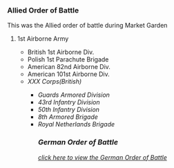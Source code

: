 <!DOCTYPE html>
<html>
  <head>
    <title>Orders of Battle</title>
  </head>
  <body>
    <h3>Allied Order of Battle</h3>
      <body>This was the Allied order of battle during Market Garden</body>
      <ol>
        <li>1st Airborne Army</li>
        <ul>
          <li>British 1st Airborne Div.</li>
          <li>Polish 1st Parachute Brigade</li>
          <li>American 82nd Airborne Div.</li>
          <li>American 101st Airborne Div.</li>
        <li><i>XXX Corps(British)<i></li>
        <ul>
          <li>Guards Armored Division</li>
          <li>43rd Infantry Division</li>
          <li>50th Infantry Division</li>
          <li>8th Armored Brigade</li>
          <li>Royal Netherlands Brigade</li>
    <h3>German Order of Battle</h3>
      <a href="https://en.wikipedia.org/wiki/Operation_Market_Garden_order_of_battle">click here to view the German Order of Battle</a>